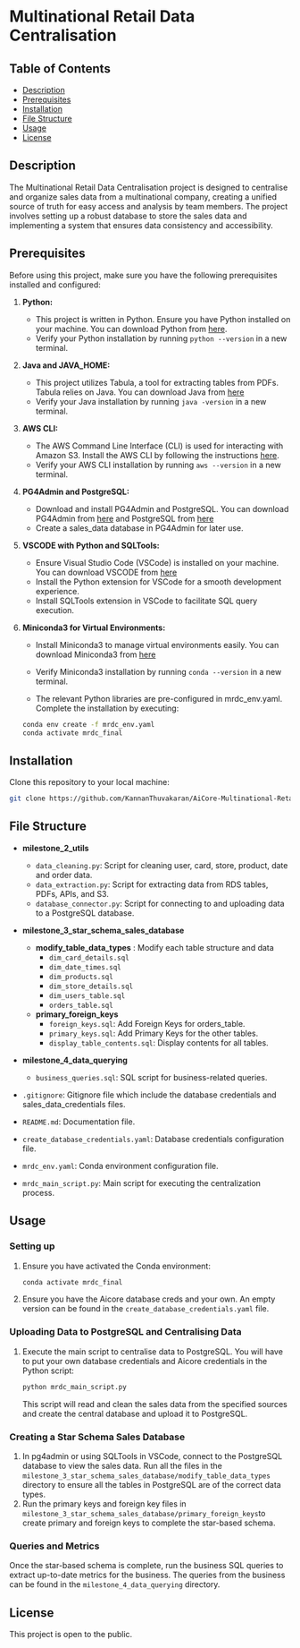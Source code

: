 # Multinational Retail Data Centralisation

## Table of Contents
- [Description](#description)
- [Prerequisites](#prerequisites)
- [Installation](#installation)
- [File Structure](#file-structure)
- [Usage](#usage)
- [License](#license)

## Description

The Multinational Retail Data Centralisation project is designed to centralise and organize sales data from a multinational company, creating a unified source of truth for easy access and analysis by team members. The project involves setting up a robust database to store the sales data and implementing a system that ensures data consistency and accessibility.

## Prerequisites

Before using this project, make sure you have the following prerequisites installed and configured:

1. **Python:**
    - This project is written in Python. Ensure you have Python installed on your machine. You can download Python from [here](https://www.python.org/).
    - Verify your Python installation by running `python --version` in a new terminal.

2. **Java and JAVA_HOME:**
    - This project utilizes Tabula, a tool for extracting tables from PDFs. Tabula relies on Java. You can download Java from [here](https://www.oracle.com/java/technologies/downloads/#jdk21-windows)
    - Verify your Java installation by running `java -version` in a new terminal.

3. **AWS CLI:**
    - The AWS Command Line Interface (CLI) is used for interacting with Amazon S3. Install the AWS CLI by following the instructions [here](https://aws.amazon.com/cli/).
    -  Verify your AWS CLI installation by running `aws --version` in a new terminal.

4. **PG4Admin and PostgreSQL:**
    - Download and install PG4Admin and PostgreSQL. You can download PG4Admin from [here](https://www.pgadmin.org/download/) and PostgreSQL from [here](https://www.enterprisedb.com/downloads/postgres-postgresql-downloads)
    - Create a sales_data database in PG4Admin for later use.

5. **VSCODE with Python and SQLTools:**
    - Ensure Visual Studio Code (VSCode) is installed on your machine. You can download VSCODE from [here](https://code.visualstudio.com/download)
    - Install the Python extension for VSCode for a smooth development experience.
    - Install SQLTools extension in VSCode to facilitate SQL query execution.

6. **Miniconda3 for Virtual Environments:**
    - Install Miniconda3 to manage virtual environments easily. You can download Miniconda3 from [here](https://docs.conda.io/projects/miniconda/en/latest/)
    -  Verify Miniconda3 installation by running `conda --version` in a new terminal.

    - The relevant Python libraries are pre-configured in mrdc_env.yaml. Complete the installation by executing:

    ```bash
    conda env create -f mrdc_env.yaml
    conda activate mrdc_final
    ```
## Installation

Clone this repository to your local machine:

```bash
git clone https://github.com/KannanThuvakaran/AiCore-Multinational-Retail-Data-Centralisation.git
```
## File Structure

- **milestone_2_utils**
  - `data_cleaning.py`: Script for cleaning user, card, store, product, date and order data.
  - `data_extraction.py`: Script for extracting data from RDS tables, PDFs, APIs, and S3.
  - `database_connector.py`: Script for connecting to and uploading data to a PostgreSQL database.

- **milestone_3_star_schema_sales_database**
  - **modify_table_data_types** : Modify each table structure and data
    - `dim_card_details.sql`
    - `dim_date_times.sql`
    - `dim_products.sql`
    - `dim_store_details.sql`
    - `dim_users_table.sql`
    - `orders_table.sql`
  - **primary_foreign_keys**
    - `foreign_keys.sql`: Add Foreign Keys for orders_table.
    - `primary_keys.sql`: Add Primary Keys for the other tables.
    - `display_table_contents.sql`: Display contents for all tables.

- **milestone_4_data_querying**
  - `business_queries.sql`: SQL script for business-related queries.

- `.gitignore`: Gitignore file which include the database credentials and sales_data_credentials files.
- `README.md`: Documentation file.
- `create_database_credentials.yaml`: Database credentials configuration file.
- `mrdc_env.yaml`: Conda environment configuration file.
- `mrdc_main_script.py`: Main script for executing the centralization process.

## Usage

### Setting up 
1. Ensure you have activated the Conda environment:

    ```bash
    conda activate mrdc_final
    ```
2. Ensure you have the Aicore database creds and your own. An empty version can be found in the `create_database_credentials.yaml` file.

### Uploading Data to PostgreSQL and Centralising Data
1. Execute the main script to centralise data to PostgreSQL. You will have to put your own database credentials and Aicore credentials in the Python script:

    ```bash
    python mrdc_main_script.py
    ```
    This script will read and clean the sales data from the specified sources and create the central database and upload it to PostgreSQL.

### Creating a Star Schema Sales Database

1. In pg4admin or using SQLTools in VSCode, connect to the PostgreSQL database to view the sales data. Run all the files in the `milestone_3_star_schema_sales_database/modify_table_data_types` directory to ensure all the tables in PostgreSQL are of the correct data types.
2. Run the primary keys and foreign key files in `milestone_3_star_schema_sales_database/primary_foreign_keys`to create primary and foreign keys to complete the star-based schema.

### Queries and Metrics

Once the star-based schema is complete, run the business SQL queries to extract up-to-date metrics for the business. The queries from the business can be found in the `milestone_4_data_querying` directory.

## License

This project is open to the public. 